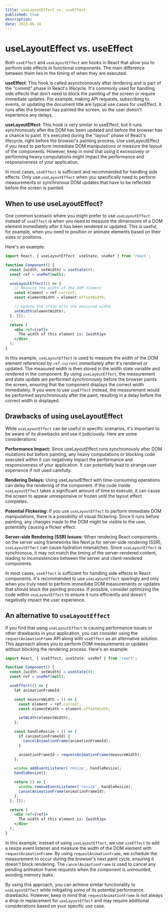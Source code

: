 ```yaml
---
title: useLayoutEffect vs. useEffect
published: true
description: 
date: 2023-06-16
---
```


# useLayoutEffect vs. useEffect

Both `useEffect` and `useLayoutEffect` are hooks in React that allow you to perform side effects in functional components. The main difference between them lies in the timing of when they are executed.

**useEffect**: This hook is called asynchronously after rendering and is part of the "commit" phase in React's lifecycle. It's commonly used for handling side effects that don't need to block the painting of the screen or require immediate updates. For example, making API requests, subscribing to events, or updating the document title are typical use cases for useEffect. It runs after the browser has painted the screen, so the user doesn't experience any delays.

**useLayoutEffect**: This hook is very similar to useEffect, but it runs synchronously after the DOM has been updated and before the browser has a chance to paint. It's executed during the "layout" phase of React's lifecycle, right before the browser's painting process. Use useLayoutEffect if you need to perform immediate DOM manipulations or measure the layout of the components. However, keep in mind that using it excessively or performing heavy computations might impact the performance and responsiveness of your application.

In most cases, `useEffect` is sufficient and recommended for handling side effects. Only use `useLayoutEffect` when you specifically need to perform measurements or synchronous DOM updates that have to be reflected before the screen is painted.

## When to use useLayoutEffect?

One common scenario where you might prefer to use `useLayoutEffect` instead of `useEffect` is when you need to measure the dimensions of a DOM element immediately after it has been rendered or updated. This is useful, for example, when you need to position or animate elements based on their sizes or positions.

Here's an example:

```jsx
import React, { useLayoutEffect, useState, useRef } from 'react';

function Component() {
  const [width, setWidth] = useState(0);
  const ref = useRef(null);

  useLayoutEffect(() => {
    // Measure the width of the DOM element
    const element = ref.current;
    const elementWidth = element.offsetWidth;

    // Update the state with the measured width
    setWidth(elementWidth);
  }, []);

  return (
    <div ref={ref}>
      The width of this element is: {width}px
    </div>
  );
}
```

In this example, `useLayoutEffect` is used to measure the width of the DOM element referenced by `ref.current` immediately after it's rendered or updated. The measured width is then stored in the width state variable and rendered in the component. By using `useLayoutEffect`, the measurement and state update are performed synchronously before the browser paints the screen, ensuring that the component displays the correct width immediately. If you were to use `useEffect` instead, the measurement would be performed asynchronously after the paint, resulting in a delay before the correct width is displayed.

## Drawbacks of using useLayoutEffect

While `useLayoutEffect` can be useful in specific scenarios, it's important to be aware of its drawbacks and use it judiciously. Here are some considerations:

**Performance Impact:** Since useLayoutEffect runs synchronously after DOM mutations but before painting, any heavy computations or blocking code executed within it can negatively impact the performance and responsiveness of your application. It can potentially lead to strange user experience if not used carefully.

**Rendering Delays:** Using useLayoutEffect with time-consuming operations can delay the rendering of the component. If the code inside `useLayoutEffect` takes a significant amount of time to execute, it can cause the screen to appear unresponsive or frozen until the layout effect completes.

**Potential Flickering:** If you use `useLayoutEffect` to perform immediate DOM manipulations, there is a possibility of visual flickering. Since it runs before painting, any changes made to the DOM might be visible to the user, potentially causing a flicker effect.

**Server-side Rendering (SSR) Issues:** When rendering React components on the server using frameworks like Next.js for server-side rendering (SSR), `useLayoutEffect` can cause hydration mismatches. Since `useLayoutEffect` is synchronous, it may not match the timing of the server-rendered content, leading to inconsistencies between the server and client-rendered components.

In most cases, `useEffect` is sufficient for handling side effects in React components. It's recommended to use `useLayoutEffect` sparingly and only when you truly need to perform immediate DOM measurements or updates that should block the painting process. If possible, consider optimizing the code within `useLayoutEffect` to ensure it runs efficiently and doesn't negatively impact the user experience.


## An alternative to `useLayoutEffect`

If you find that using `useLayoutEffect` is causing performance issues or other drawbacks in your application, you can consider using the `requestAnimationFrame` API along with `useEffect` as an alternative solution. This approach allows you to perform DOM measurements or updates without blocking the rendering process. Here's an example:

```jsx
import React, { useEffect, useState, useRef } from 'react';

function Component() {
  const [width, setWidth] = useState(0);
  const ref = useRef(null);

  useEffect(() => {
    let animationFrameId;

    const measureWidth = () => {
      const element = ref.current;
      const elementWidth = element.offsetWidth;

      setWidth(elementWidth);
    };

    const handleResize = () => {
      if (animationFrameId) {
        cancelAnimationFrame(animationFrameId);
      }

      animationFrameId = requestAnimationFrame(measureWidth);
    };

    window.addEventListener('resize', handleResize);
    handleResize();

    return () => {
      window.removeEventListener('resize', handleResize);
      cancelAnimationFrame(animationFrameId);
    };
  }, []);

  return (
    <div ref={ref}>
      The width of this element is: {width}px
    </div>
  );
}
```

In this example, instead of using `useLayoutEffect`, we use `useEffect` to add a resize event listener and measure the width of the DOM element with `requestAnimationFrame`. By using `requestAnimationFrame`, we schedule the measurement to occur during the browser's next paint cycle, ensuring it doesn't block rendering.
The `cancelAnimationFrame` is used to cancel any pending animation frame requests when the component is unmounted, avoiding memory leaks.

By using this approach, you can achieve similar functionality to `useLayoutEffect` while mitigating some of its potential performance drawbacks. However, keep in mind that `requestAnimationFrame` is not always a drop-in replacement for `useLayoutEffect` and may require additional considerations based on your specific use case.


